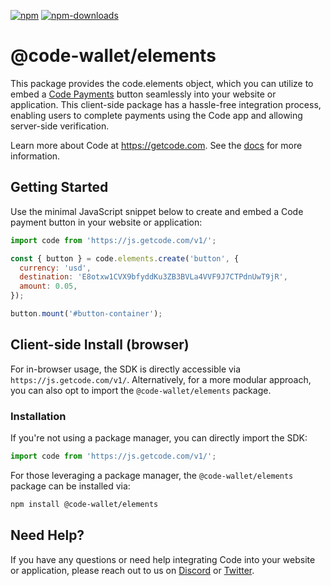 [![npm][npm-image]][npm-url]
[![npm-downloads][npm-downloads-image]][npm-url]

[npm-downloads-image]: https://img.shields.io/npm/dt/@code-wallet/elements.svg?style=flat
[npm-image]: https://img.shields.io/npm/v/@code-wallet/elements.svg?style=flat
[npm-url]: https://www.npmjs.com/package/@code-wallet/elements.svg

# @code-wallet/elements
This package provides the code.elements object, which you
can utilize to embed a [Code Payments](https://codepayments.org) button
seamlessly into your website or application. This client-side package has a
hassle-free integration process, enabling users to complete payments using the
Code app and allowing server-side verification.

Learn more about Code at https://getcode.com. See the [docs](https://code-wallet.github.io/code-sdk/docs) for more information.

## Getting Started
Use the minimal JavaScript snippet below to create and embed a Code payment
button in your website or application:

```js
import code from 'https://js.getcode.com/v1/';

const { button } = code.elements.create('button', {
  currency: 'usd',
  destination: 'E8otxw1CVX9bfyddKu3ZB3BVLa4VVF9J7CTPdnUwT9jR',
  amount: 0.05,
});

button.mount('#button-container');
```

## Client-side Install (browser)
For in-browser usage, the SDK is directly accessible via
`https://js.getcode.com/v1/`. Alternatively, for a more modular approach, you can
also opt to import the `@code-wallet/elements` package.

### Installation
If you're not using a package manager, you can directly import the SDK:

```js
import code from 'https://js.getcode.com/v1/';
```

For those leveraging a package manager, the `@code-wallet/elements` package can be installed via:

```bash
npm install @code-wallet/elements
```


## Need Help?

If you have any questions or need help integrating Code into your website or
application, please reach out to us on [Discord](https://discord.gg/DunN9aNS) or
[Twitter](https://twitter.com/getcode).
